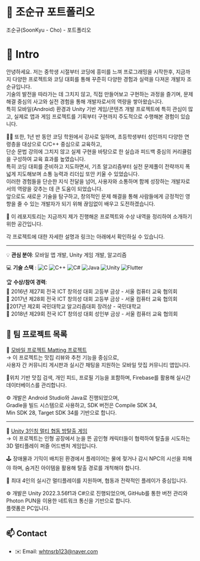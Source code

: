 # 👋 조순규 포트폴리오
조순규(SoonKyu - Cho) - 포트폴리오

# 📝  Intro


안녕하세요. 저는 중학생 시절부터 코딩에 흥미를 느껴 프로그래밍을 시작한후,  지금까지 다양한 프로젝트와 코딩 대회를 통해 꾸준히 다양한 경험과 실력을 다져온 개발자 조순규입니다.  
기술의 발전을 따라가는 데 그치지 않고, 직접 만들어보고 구현하는 과정을 즐기며, 문제 해결 중심의 사고와 실전 경험을 통해 개발자로서의 역량을 쌓아왔습니다.  
특히 모바일(Android) 환경과 Unity 기반 게임/콘텐츠 개발 프로젝트에 특히 관심이 많고, 실제로 앱과 게임 프로젝트를 기획부터 구현까지 주도적으로 수행해본 경험이 있습니다.  

👨‍🏫 또한, 1년 반 동안 코딩 학원에서 강사로 일하며, 초등학생부터 성인까지 다양한 연령층을 대상으로 C/C++ 중심으로 교육하고,  
단순 문법 강의에 그치지 않고 실제 구현을 바탕으로 한 실습과 피드백 중심의 커리큘럼을 구성하여 교육 효과를 높였습니다.  
특히 코딩 대회를 준비하고 지도하면서, 기초 알고리즘부터 실전 문제풀이 전략까지 폭넓게 지도해보며 소통 능력과 리더십 또안 키울 수 있었습니다.  
이러한 경험들을 단순한 지식 전달을 넘어, 사용자와 소통하며 함께 성장하는 개발자로서의 역량을 갖추는 데 큰 도움이 되었습니다.  
앞으로도 새로운 기술을 탐구하고, 창의적인 문제 해결을 통해 사람들에게 긍정적인 영향을 줄 수 있는 개발자가 되기 위해 끊임없이 배우고 도전하겠습니다.  

📀 이 레포지토리는 지금까지 제가 진행해온 프로젝트와 수상 내역을 정리하여 소개하기 위한 공간입니다.    

각 프로젝트에 대한 자세한 설명과 링크는 아래에서 확인하실 수 있습니다.  

---

💡 **관심 분야**: 모바일 앱 개발, Unity 게임 개발, 알고리즘  

💻 **기술 스택**  : ![C](https://img.shields.io/badge/C-A8B9CC?style=flat&logo=c&logoColor=white)
![C++](https://img.shields.io/badge/C++-00599C?style=flat&logo=c%2B%2B&logoColor=white)
![C#](https://img.shields.io/badge/C%23-239120?style=flat-square&logo=c-sharp&logoColor=white)
![Java](https://img.shields.io/badge/Java-007396?style=flat&logo=java&logoColor=white) 
![Unity](https://img.shields.io/badge/Unity-000000?style=flat&logo=unity&logoColor=white) 
![Flutter](https://img.shields.io/badge/Flutter-02569B?style=flat&logo=flutter&logoColor=white)



🏆 **수상/참여 경력**:  
   🥇 2016년 제27회 전국 ICT 창의성 대회 고등부 금상 - 서울 컴퓨터 교육 협의회  
   🥇 2017년 제28회 전국 ICT 창의성 대회 고등부 금상 - 서울 컴퓨터 교육 협의회  
   🥉2017년 제2회 국민대학교 알고리즘대회 장려상 - 국민대학교  
   🥇 2018년 제29회 전국 ICT 창의성 대회 성인부 금상 - 서울 컴퓨터 교육 협의회  



## 🔗 팀 프로젝트 목록

📱 [모바일 프로젝트 Matting 프로젝트](https://github.com/whtnsrb123/mobile-project-matting)  
 →
 이 프로젝트는 맛집 리뷰와 추천 기능을 중심으로,  
 사용자 간 커뮤니티 게시판과 실시간 채팅을 지원하는 모바일 맛집 커뮤니티 앱입니다.  

📍위치 기반 맛집 검색, 개인 피드, 프로필 기능을 포함하며,  Firebase를 활용해 실시간 데이터베이스를 관리합니다.  

⚙️ 개발은 Android Studio와 Java로 진행되었으며,   
Gradle을 빌드 시스템으로 사용하고, 
SDK 버전은 Compile SDK 34,  
Min SDK 28, Target SDK 34를 기반으로 합니다.  

---

🧸 [Unity 3인칭 멀티 협동 방탈출 게임](https://github.com/whtnsrb123/capstone-2025-17)  
  → 이 프로젝트는 인형 공장에서 눈을 뜬 곰인형 캐릭터들이 협력하여 탈출을 시도하는 3D 멀티플레이 퍼즐 어드벤처 게임입니다.  

🕹️ 장애물과 기믹이 배치된 환경에서 플레이어는 물에 젖거나 감시 NPC의 시선을 피해야 하며, 숨겨진 아이템을 활용해 탈출 경로를 개척해야 합니다.  

👥 최대 4인의 실시간 멀티플레이를 지원하며, 협동과 전략적인 플레이가 중심입니다.  

⚙️ 개발은 Unity 2022.3.56f1과 C#으로 진행되었으며, GitHub를 통한 버전 관리와 Photon PUN을 이용한 네트워크 통신을 기반으로 합니다.  
플랫폼은 PC입니다.  
  
---

## 📫 Contact

- ✉️ Email: whtnsrb123@naver.com
